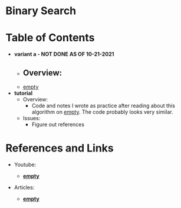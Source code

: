 Binary Search
==========

# Table of Contents
-   **variant a - NOT DONE AS OF 10-21-2021**   
    -   Overview: 
        -   
    -   [empty]()
-   **tutorial**   
    -   Overview: 
        -   Code and notes I wrote as practice after reading about this algorithm 
            on [empty](). The 
            code probably looks very similar.
    -   Issues:
        -   Figure out references


# References and Links
- Youtube:
    - [**empty**]()

- Articles: 
    - [**empty**]()
    

